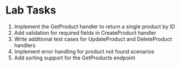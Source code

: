 # Lab Tasks

1. Implement the GetProduct handler to return a single product by ID
2. Add validation for required fields in CreateProduct handler
3. Write additional test cases for UpdateProduct and DeleteProduct handlers
4. Implement error handling for product not found scenarios
5. Add sorting support for the GetProducts endpoint
